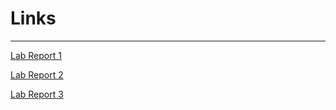 # Links
---
[Lab Report 1](https://jrbryant55.github.io/Week-2-Report/Turtorial.html)

[Lab Report 2](https://jrbryant55.github.io/cse15l-LabReport2/labreport2.html)

[Lab Report 3](https://jrbryant55.github.io/cse15l-lab-reports/lab-report-3-week-6.html)